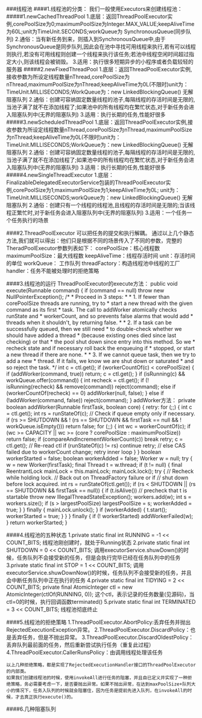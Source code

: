 ###线程池
####1.线程池的分类：
我们一般使用Executors来创建线程池：
#####1.newCachedThreadPool
		1.底层：返回ThreadPoolExecutor实例,corePoolSize为0;maximumPoolSize为Integer.MAX_VALUE;keepAliveTime为60L;unit为TimeUnit.SECONDS;workQueue为 SynchronousQueue(同步队列)
		2.通俗：当有新任务到来，则插入到SynchronousQueue中,由于SynchronousQueue是同步队列,因此会在池中寻找可用线程来执行,若有可以线程则执行,若没有可用线程则创建一个线程来执行该任务;若池中线程空闲时间超过指定大小,则该线程会被销毁。
		3.适用：执行很多短期异步的小程序或者负载较轻的服务器
#####2.newFixedThreadPool
		1.底层：返回ThreadPoolExecutor实例,接收参数为所设定线程数量nThread,corePoolSize为nThread,maximumPoolSize为nThread;keepAliveTime为0L(不限时)unit为：TimeUnit.MILLISECONDS;WorkQueue为：new LinkedBlockingQueue<Runnable>() 无解阻塞队列
		2.通俗：创建可容纳固定数量线程的池子,每隔线程的存活时间是无限的,当池子满了就不在添加线程了;如果池中的所有线程均在繁忙状态,对于新任务会进入阻塞队列中(无界的阻塞队列)
		3.适用：执行长期的任务,性能好很多
#####3.newScheduledThreadPool
		1.底层：返回ThreadPoolExecutor实例,接收参数为所设定线程数量nThread,corePoolSize为nThread,maximumPoolSize为nThread;keepAliveTime为0L(不限时)unit为：TimeUnit.MILLISECONDS;WorkQueue为：new LinkedBlockingQueue<Runnable>() 无解阻塞队列
		2.通俗：创建可容纳固定数量线程的池子,每隔线程的存活时间是无限的,当池子满了就不在添加线程了;如果池中的所有线程均在繁忙状态,对于新任务会进入阻塞队列中(无界的阻塞队列)
		3.适用：执行长期的任务,性能好很多
#####4.newSingleThreadExecutor
		1.底层：FinalizableDelegatedExecutorService包装的ThreadPoolExecutor实例,corePoolSize为1;maximumPoolSize为1;keepAliveTime为0L;    unit为：TimeUnit.MILLISECONDS;workQueue为：new LinkedBlockingQueue<Runnable>() 无解阻塞队列
		2.通俗：创建只有一个线程的线程池,且线程的存活时间是无限的;当该线程正繁忙时,对于新任务会进入阻塞队列中(无界的阻塞队列)
		3.适用：一个任务一个任务执行的场景

####2.ThreadPoolExecutor
	可以把任务的提交和执行解耦。
	通过以上几个静态方法,我们就可以得出：他们只是根据不同的场景传入了不同的参数，完整的TheradPoolExecutor参数列表如下：
		corePoolSize：核心线程数
		maximumPoolSize：最大线程数
		keepAliveTime：线程存活时间
		unit：存活时间的单位
		workQueue： 工作队列
		threadFactory：构造线程池中线程的工厂
		handler：任务不能被处理时的拒绝策略

####3.线程池的运行
	ThreadPoolExecutor的execute方法：
	public void execute(Runnable command) {
        if (command == null)
            throw new NullPointerException();
        /*
         * Proceed in 3 steps:
         *
         * 1. If fewer than corePoolSize threads are running, try to
         * start a new thread with the given command as its first
         * task.  The call to addWorker atomically checks runState and
         * workerCount, and so prevents false alarms that would add
         * threads when it shouldn't, by returning false.
         *
         * 2. If a task can be successfully queued, then we still need
         * to double-check whether we should have added a thread
         * (because existing ones died since last checking) or that
         * the pool shut down since entry into this method. So we
         * recheck state and if necessary roll back the enqueuing if
         * stopped, or start a new thread if there are none.
         *
         * 3. If we cannot queue task, then we try to add a new
         * thread.  If it fails, we know we are shut down or saturated
         * and so reject the task.
         */
        int c = ctl.get();
        if (workerCountOf(c) < corePoolSize) {
            if (addWorker(command, true))
                return;
            c = ctl.get();
        }
        if (isRunning(c) && workQueue.offer(command)) {
            int recheck = ctl.get();
            if (! isRunning(recheck) && remove(command))
                reject(command);
            else if (workerCountOf(recheck) == 0)
                addWorker(null, false);
        }
        else if (!addWorker(command, false))
            reject(command);
    }
    addWorker方法：
    private boolean addWorker(Runnable firstTask, boolean core) {
        retry:
        for (;;) {
            int c = ctl.get();
            int rs = runStateOf(c);
            // Check if queue empty only if necessary.
            if (rs >= SHUTDOWN &&
                ! (rs == SHUTDOWN &&
                   firstTask == null &&
                   ! workQueue.isEmpty()))
                return false;
            for (;;) {
                int wc = workerCountOf(c);
                if (wc >= CAPACITY ||
                    wc >= (core ? corePoolSize : maximumPoolSize))
                    return false;
                if (compareAndIncrementWorkerCount(c))
                    break retry;
                c = ctl.get();  // Re-read ctl
                if (runStateOf(c) != rs)
                    continue retry;
                // else CAS failed due to workerCount change; retry inner loop
            }
        }
        boolean workerStarted = false;
        boolean workerAdded = false;
        Worker w = null;
        try {
            w = new Worker(firstTask);
            final Thread t = w.thread;
            if (t != null) {
                final ReentrantLock mainLock = this.mainLock;
                mainLock.lock();
                try {
                    // Recheck while holding lock.
                    // Back out on ThreadFactory failure or if
                    // shut down before lock acquired.
                    int rs = runStateOf(ctl.get());
                    if (rs < SHUTDOWN ||
                        (rs == SHUTDOWN && firstTask == null)) {
                        if (t.isAlive()) // precheck that t is startable
                            throw new IllegalThreadStateException();
                        workers.add(w);
                        int s = workers.size();
                        if (s > largestPoolSize)
                            largestPoolSize = s;
                        workerAdded = true;
                    }
                } finally {
                    mainLock.unlock();
                }
                if (workerAdded) {
                    t.start();
                    workerStarted = true;
                }
            }
        } finally {
            if (! workerStarted)
                addWorkerFailed(w);
        }
        return workerStarted;
    }

####4.线程池的五种状态
	1.private static final int RUNNING    = -1 << COUNT_BITS;
		线程池刚创建时，就处于Running状态
    2.private static final int SHUTDOWN   =  0 << COUNT_BITS;
    	调用executorService.shuwDown()的时候，任务队列不会接受新的任务，但是会执行完毕已经在任务队列中的任务
    3.private static final int STOP       =  1 << COUNT_BITS;
    	调用executorService.shuwDownNow()的时候，任务队列不会接受新的任务，并且会中断任务队列中正在执行的任务
    4.private static final int TIDYING    =  2 << COUNT_BITS;
    	private final AtomicInteger ctl = new AtomicInteger(ctlOf(RUNNING, 0));
    	这个ctl，表示记录的任务数量(见源码)，当ctl=0的时候，执行回调函数terminated()
    5.private static final int TERMINATED =  3 << COUNT_BITS;
    	线程池彻底终止

####5.线程池的拒绝策略
	1.ThreadPoolExecutor.AbortPolicy:丢弃任务并抛出RejectedExecutionException异常。 
	2.ThreadPoolExecutor.DiscardPolicy：也是丢弃任务，但是不抛出异常。 
	3.ThreadPoolExecutor.DiscardOldestPolicy：丢弃队列最前面的任务，然后重新尝试执行任务（重复此过程）
	4.ThreadPoolExecutor.CallerRunsPolicy：由调用线程处理该任务

	以上几种拒绝策略，都是实现了RejectedExecutionHandler接口的ThreadPoolExecutor的内部类。
	如果我们创建线程池的时候，使用invokeAll进行任务的阻塞，并且自已定义并实现了一种拒绝策略，务必需要考虑一下，是否要抛出异常。如果不抛出异常，在达到maxPoolSize+队列大小的情况下，任务入队列的时候就会阻塞住，因为任务是提前先进入队列，在invokeAll的时候，才去真正执行execute()的。

####6.几种阻塞队列
